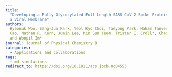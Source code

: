 ```yaml
---
title:
  "Developing a Fully Glycosylated Full-Length SARS-CoV-2 Spike Protein Model in
  a Viral Membrane"
authors:
  Hyeonuk Woo, Sang-Jun Park, Yeol Kyo Choi, Taeyong Park, Maham Tanveer, Yiwei
  Cao, Nathan R. Kern, Jumin Lee, Min Sun Yeom, Tristan I. Croll*, Chaok Seok*
  and Wonpil Im*
journal: Journal of Physical Chemistry B
categories:
  - Applications and collaborations
tags:
  - md simulations
redirect_to: https://doi.org/10.1021/acs.jpcb.0c04553
---
```

